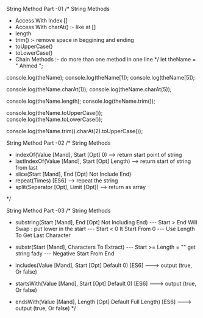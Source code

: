 String Method Part -01 
/*
  String Methods
  - Access With Index []
  - Access With charAt() :- like at []
  - length 
  - trim() :- remove space in beggining and ending 
  - toUpperCase()
  - toLowerCase()
  - Chain Methods :- do more than one method in one line 
*/
let theName = "  Ahmed  ";

console.log(theName);
console.log(theName[1]);
console.log(theName[5]);

console.log(theName.charAt(1));
console.log(theName.charAt(5));

console.log(theName.length);
console.log(theName.trim());

console.log(theName.toUpperCase());
console.log(theName.toLowerCase());

console.log(theName.trim().charAt(2).toUpperCase());


String Method Part -02
/*
String Methods
  - indexOf(Value [Mand], Start [Opt] 0) --> return start point of string 
  - lastIndexOf(Value [Mand], Start [Opt] Length) --> return start of string from last
  - slice(Start [Mand], End [Opt] Not Include End)
  - repeat(Times) [ES6]   --> repeat the string
  - split(Separator [Opt], Limit [Opt]) --> return as array

*/

String Method Part -03
/*
String Methods
  - substring(Start [Mand], End [Opt] Not Including End)
    --- Start > End Will Swap : put lower in the start
    --- Start < 0 It Start From 0
    --- Use Length To Get Last Character

  - substr(Start [Mand], Characters To Extract)
    --- Start >= Length = "" get string fady
    --- Negative Start From End

  - includes(Value [Mand], Start [Opt] Default 0) [ES6] ---> output (true, Or false)
  - startsWith(Value [Mand], Start [Opt] Default 0) [ES6] ---> output (true, Or false)
  - endsWith(Value [Mand], Length [Opt] Default Full Length) [ES6]  ---> output (true, Or false)
*/


